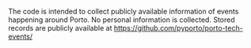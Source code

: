 The code is intended to collect publicly available information of events happening around Porto. No personal information is collected. Stored records are publicly available at https://github.com/pyporto/porto-tech-events/
